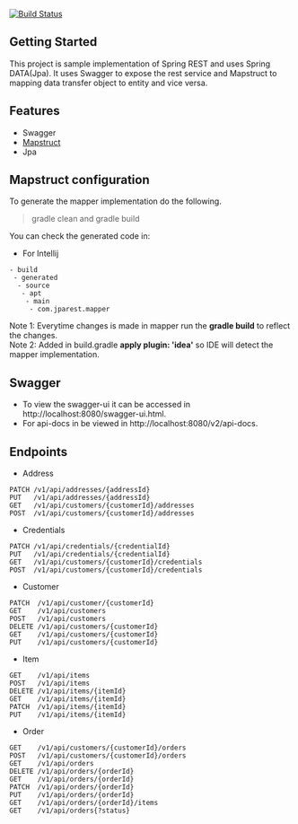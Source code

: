 [![Build Status](https://travis-ci.org/bbarbs/spring-boot-jpa-rest.svg?branch=master)](https://travis-ci.org/bbarbs/spring-boot-jpa-rest)

## Getting Started
This project is sample implementation of Spring REST and uses Spring DATA(Jpa). It uses Swagger to expose the rest service and Mapstruct to mapping data transfer object to entity and vice versa.

## Features
* Swagger
* [Mapstruct](http://mapstruct.org/)
* Jpa

## Mapstruct configuration
To generate the mapper implementation do the following.
>gradle clean and gradle build

You can check the generated code in:
* For Intellij
```
- build
 - generated
  - source
   - apt
    - main
     - com.jparest.mapper
```
Note 1: Everytime changes is made in mapper run the **gradle build** to reflect the changes. 
<br/>
Note 2: Added in build.gradle **apply plugin: 'idea'** so IDE will detect the mapper implementation.

## Swagger
* To view the swagger-ui it can be accessed in http://localhost:8080/swagger-ui.html.
* For api-docs in be viewed in http://localhost:8080/v2/api-docs.

## Endpoints
* Address
```
PATCH /v1/api/addresses/{addressId}
PUT   /v1/api/addresses/{addressId}
GET   /v1/api/customers/{customerId}/addresses
POST  /v1/api/customers/{customerId}/addresses
```
* Credentials
```
PATCH /v1/api/credentials/{credentialId}
PUT   /v1/api/credentials/{credentialId}
GET   /v1/api/customers/{customerId}/credentials
POST  /v1/api/customers/{customerId}/credentials
```
* Customer
```
PATCH  /v1/api/customer/{customerId}
GET    /v1/api/customers
POST   /v1/api/customers
DELETE /v1/api/customers/{customerId}
GET    /v1/api/customers/{customerId}
PUT    /v1/api/customers/{customerId}
```
* Item
```
GET    /v1/api/items
POST   /v1/api/items
DELETE /v1/api/items/{itemId}
GET    /v1/api/items/{itemId}
PATCH  /v1/api/items/{itemId}
PUT    /v1/api/items/{itemId}
```
* Order
```
GET    /v1/api/customers/{customerId}/orders
POST   /v1/api/customers/{customerId}/orders
GET    /v1/api/orders
DELETE /v1/api/orders/{orderId}
GET    /v1/api/orders/{orderId}
PATCH  /v1/api/orders/{orderId}
PUT    /v1/api/orders/{orderId}
GET    /v1/api/orders/{orderId}/items
GET    /v1/api/orders{?status}
```
